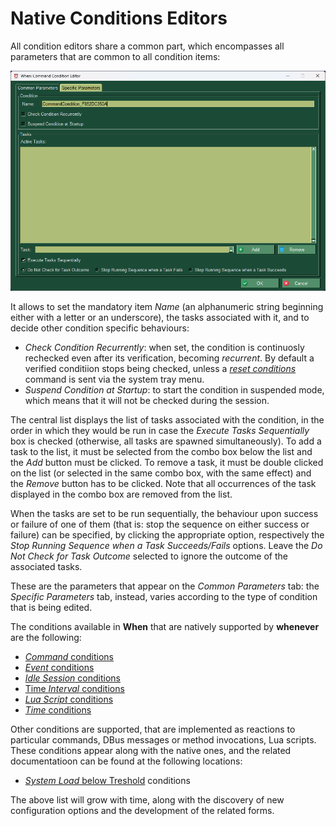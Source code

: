 # Native Conditions Editors

All condition editors share a common part, which encompasses all parameters that are common to all condition items:

![ConditionCommon](graphics/when-cond-common.png)

It allows to set the mandatory item _Name_ (an alphanumeric string beginning either with a letter or an underscore), the tasks associated with it, and to decide other condition specific behaviours:

* _Check Condition Recurrently_: when set, the condition is continuosly rechecked even after its verification, becoming _recurrent_. By default a verified conditiion stops being checked, unless a [_reset conditions_](tray.md) command is sent via the system tray menu.
* _Suspend Condition at Startup_: to start the condition in suspended mode, which means that it will not be checked during the session.

The central list displays the list of tasks associated with the condition, in the order in which they would be run in case the _Execute Tasks Sequentially_ box is checked (otherwise, all tasks are spawned simultaneously). To add a task to the list, it must be selected from the combo box below the list and the _Add_ button must be clicked. To remove a task, it must be double clicked on the list (or selected in the same combo box, with the same effect) and the _Remove_ button has to be clicked. Note that all occurrences of the task displayed in the combo box are removed from the list.

When the tasks are set to be run sequentially, the behaviour upon success or failure of one of them (that is: stop the sequence on either success or failure) can be specified, by clicking the appropriate option, respectively the _Stop Running Sequence when a Task Succeeds/Fails_ options. Leave the _Do Not Check for Task Outcome_ selected to ignore the outcome of the associated tasks.

These are the parameters that appear on the _Common Parameters_ tab: the _Specific Parameters_ tab, instead, varies according to the type of condition that is being edited.

The conditions available in **When** that are natively supported by **whenever** are the following:

* [_Command_ conditions](cond_actionrelated.md#command)
* [_Event_ conditions](cond_eventrelated.md)
* [_Idle Session_ conditions](cond_timerelated.md#idle-session)
* [Time _Interval_ conditions](cond_timerelated.md#interval)
* [_Lua Script_ conditions](cond_actionrelated.md#lua-script)
* [_Time_ conditions](cond_timerelated.md#time-specification)

Other conditions are supported, that are implemented as reactions to particular commands, DBus messages or method invocations, Lua scripts. These conditions appear along with the native ones, and the related documentatioon can be found at the following locations:

* [_System Load_ below Treshold](cond_extra01.md#system-load) conditions

The above list will grow with time, along with the discovery of new configuration options and the development of the related forms.
